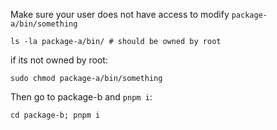 Make sure your user does not have access to modify `package-a/bin/something`

```
ls -la package-a/bin/ # should be owned by root
```

if its not owned by root:

```
sudo chmod package-a/bin/something
```

Then go to package-b and `pnpm i`:

```
cd package-b; pnpm i
```
